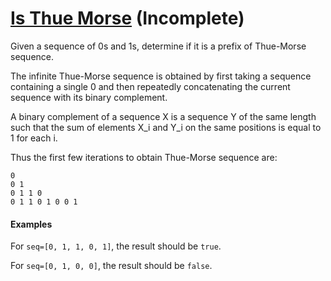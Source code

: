 # [Is Thue Morse](https://www.codewars.com/kata/simple-fun-number-106-is-thue-morse/train/javascript) (Incomplete)

Given a sequence of 0s and 1s, determine if it is a prefix of Thue-Morse sequence.

The infinite Thue-Morse sequence is obtained by first taking a sequence containing a single 0 and then repeatedly concatenating the current sequence with its binary complement.

A binary complement of a sequence X is a sequence Y of the same length such that the sum of elements X_i and Y_i on the same positions is equal to 1 for each i.

Thus the first few iterations to obtain Thue-Morse sequence are:

```
0
0 1
0 1 1 0
0 1 1 0 1 0 0 1
```

#### Examples

For `seq=[0, 1, 1, 0, 1]`, the result should be `true`.

For `seq=[0, 1, 0, 0]`, the result should be `false`.
